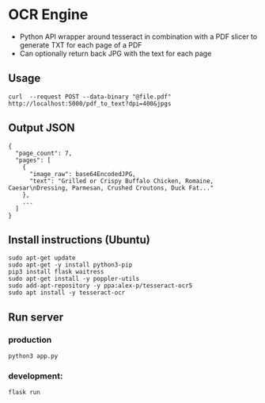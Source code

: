 # OCR Engine
- Python API wrapper around tesseract in combination with a PDF slicer to generate TXT for each page of a PDF
- Can optionally return back JPG with the text for each page

## Usage
```
curl  --request POST --data-binary "@file.pdf" http://localhost:5000/pdf_to_text?dpi=400&jpgs 
```

## Output JSON
```
{
  "page_count": 7,
  "pages": [
    {
      "image_raw": base64EncodedJPG,
      "text": "Grilled or Crispy Buffalo Chicken, Romaine, Caesar\nDressing, Parmesan, Crushed Croutons, Duck Fat..."
    },
    ...
  ]
}
```

## Install instructions (Ubuntu)
```
sudo apt-get update
sudo apt-get -y install python3-pip
pip3 install flask waitress
sudo apt-get install -y poppler-utils
sudo add-apt-repository -y ppa:alex-p/tesseract-ocr5
sudo apt install -y tesseract-ocr
```
## Run server
### production
```python3 app.py``` 
### development: 
```flask run```
